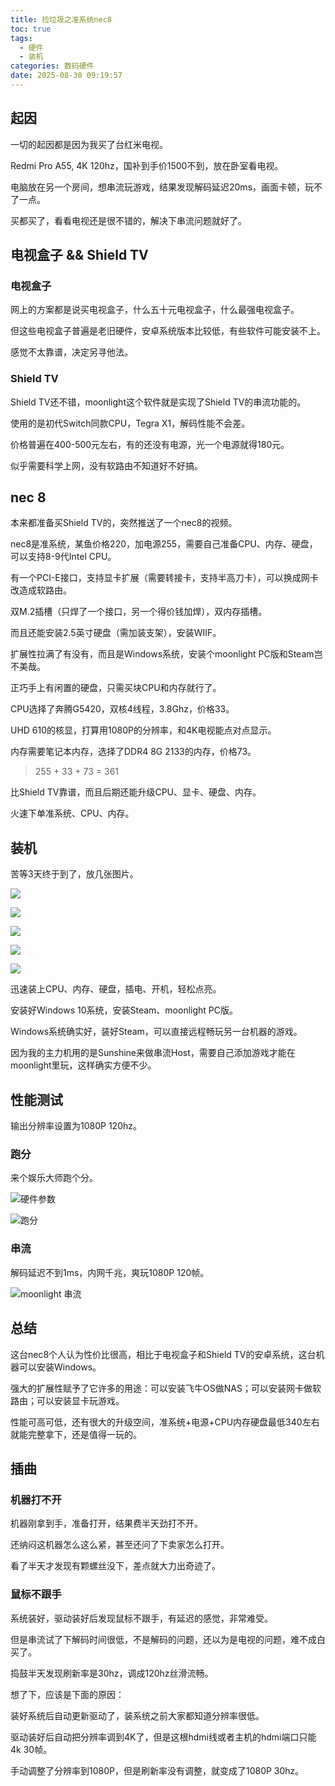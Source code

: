 ```yaml
---
title: 捡垃圾之准系统nec8
toc: true
tags:
  - 硬件
  - 装机
categories: 数码硬件
date: 2025-08-30 09:19:57
---
```



## 起因

一切的起因都是因为我买了台红米电视。

Redmi Pro A55, 4K 120hz，国补到手价1500不到，放在卧室看电视。

电脑放在另一个房间，想串流玩游戏，结果发现解码延迟20ms，画面卡顿，玩不了一点。

买都买了，看看电视还是很不错的，解决下串流问题就好了。

## 电视盒子 && Shield TV

### 电视盒子

网上的方案都是说买电视盒子，什么五十元电视盒子，什么最强电视盒子。

但这些电视盒子普遍是老旧硬件，安卓系统版本比较低，有些软件可能安装不上。

感觉不太靠谱，决定另寻他法。

### Shield TV

Shield TV还不错，moonlight这个软件就是实现了Shield TV的串流功能的。

使用的是初代Switch同款CPU，Tegra X1，解码性能不会差。

价格普遍在400-500元左右，有的还没有电源，光一个电源就得180元。

似乎需要科学上网，没有软路由不知道好不好搞。

## nec 8

本来都准备买Shield TV的，突然推送了一个nec8的视频。

nec8是准系统，某鱼价格220，加电源255，需要自己准备CPU、内存、硬盘，可以支持8-9代Intel CPU。

有一个PCI-E接口，支持显卡扩展（需要转接卡，支持半高刀卡），可以换成网卡改造成软路由。

双M.2插槽（只焊了一个接口，另一个得价钱加焊），双内存插槽。

而且还能安装2.5英寸硬盘（需加装支架），安装WIIF。

扩展性拉满了有没有，而且是Windows系统，安装个moonlight PC版和Steam岂不美哉。

正巧手上有闲置的硬盘，只需买块CPU和内存就行了。

CPU选择了奔腾G5420，双核4线程，3.8Ghz，价格33。

UHD 610的核显，打算用1080P的分辨率，和4K电视能点对点显示。

内存需要笔记本内存，选择了DDR4 8G 2133的内存，价格73。

> 255 + 33 + 73 = 361

比Shield TV靠谱，而且后期还能升级CPU、显卡、硬盘、内存。

火速下单准系统、CPU、内存。

## 装机

苦等3天终于到了，放几张图片。

![](1.jpg)

![](2.jpg)

![](3.jpg)

![](4.jpg)

![](5.jpg)

迅速装上CPU、内存、硬盘，插电、开机，轻松点亮。

安装好Windows 10系统，安装Steam、moonlight PC版。

Windows系统确实好，装好Steam，可以直接远程畅玩另一台机器的游戏。

因为我的主力机用的是Sunshine来做串流Host，需要自己添加游戏才能在moonlight里玩，这样确实方便不少。

## 性能测试

输出分辨率设置为1080P 120hz。

### 跑分

来个娱乐大师跑个分。

![硬件参数](ludashi-1.png)

![跑分](ludashi-2.png)

### 串流

解码延迟不到1ms，内网千兆，爽玩1080P 120帧。

![moonlight 串流](6.jpg)

## 总结

这台nec8个人认为性价比很高，相比于电视盒子和Shield TV的安卓系统，这台机器可以安装Windows。

强大的扩展性赋予了它许多的用途：可以安装飞牛OS做NAS；可以安装网卡做软路由；可以安装显卡玩游戏。

性能可高可低，还有很大的升级空间，准系统+电源+CPU内存硬盘最低340左右就能完整拿下，还是值得一玩的。

## 插曲

### 机器打不开

机器刚拿到手，准备打开，结果费半天劲打不开。

还纳闷这机器怎么这么紧，甚至还问了下卖家怎么打开。

看了半天才发现有颗螺丝没下，差点就大力出奇迹了。

### 鼠标不跟手

系统装好，驱动装好后发现鼠标不跟手，有延迟的感觉，非常难受。

但是串流试了下解码时间很低，不是解码的问题，还以为是电视的问题，难不成白买了。

捣鼓半天发现刷新率是30hz，调成120hz丝滑流畅。

想了下，应该是下面的原因：

装好系统后自动更新驱动了，装系统之前大家都知道分辨率很低。

驱动装好后自动把分辨率调到4K了，但是这根hdmi线或者主机的hdmi端口只能4k 30帧。

手动调整了分辨率到1080P，但是刷新率没有调整，就变成了1080P 30hz。
